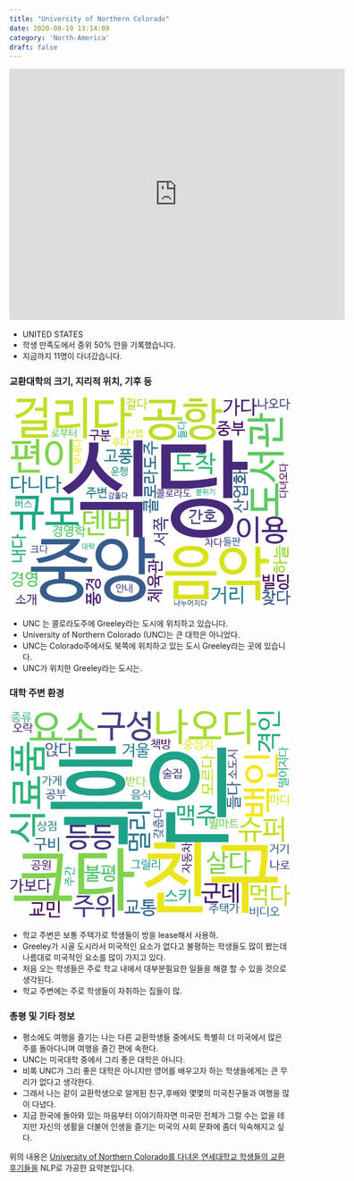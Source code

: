```yaml
---
title: "University of Northern Colorado"
date: 2020-08-19 13:14:09
category: 'North-America'
draft: false
---
```


<iframe
width="600"
height="450"
frameborder="0" style="border:0"
src="https://www.google.com/maps/embed/v1/place?key=AIzaSyC9e1AME-pVmWC4hBpFdu5S4dKzyepa3HQ&q=University+of+Northern+Colorado&center=40.40327979999999,-104.7002313&zoom=14" allowfullscreen>
</iframe>

* UNITED STATES
* 학생 만족도에서 중위 50% 안을 기록했습니다.
* 지금까지 11명이 다녀갔습니다. 

### 교환대학의 크기, 지리적 위치, 기후 등

![gen_info-WordCloud](../univ_wordclouds_okt/gen_info/US000230_gen_info_okt.png)

* UNC 는 콜로라도주에 Greeley라는 도시에 위치하고 있습니다.
* University of Northern Colorado (UNC)는 큰 대학은 아니었다.
* UNC는 Colorado주에서도 북쪽에 위치하고 있는 도시 Greeley라는 곳에 있습니다.
* UNC가 위치한 Greeley라는 도시는.


### 대학 주변 환경

![env_info-WordCloud](../univ_wordclouds_okt/env_info/US000230_env_info_okt.png)

* 학교 주변은 보통 주택가로 학생들이 방을 lease해서 사용하.
* Greeley가 시골 도시라서 미국적인 요소가 없다고 불평하는 학생들도 많이 봤는데 나름대로 미국적인 요소를 많이 가지고 있다.
* 처음 오는 학생들은 주로 학교 내에서 대부분필요한 일들을 해결 할 수 있을 것으로 생각된다.
* 학교 주변에는 주로 학생들이 자취하는 집들이 많.


### 총평 및 기타 정보 
* 평소에도 여행을 즐기는 나는 다른 교환학생들 중에서도 특별히 더 미국에서 많은 주를 돌아다니며 여행을 즐긴 편에 속한다.
* UNC는 미국대학 중에서 그리 좋은 대학은 아니다.
* 비록 UNC가 그리 좋은 대학은 아니지만 영어를 배우고자 하는 학생들에게는 큰 무리가 없다고 생각한다.
* 그래서 나는 같이 교환학생으로 알게된 친구,후배와 몇몇의 미국친구들과 여행을 많이 다녔다.
* 지금 한국에 돌아와 있는 마음부터 이야기하자면 미국민 전체가 그럴 수는 없을 테지만 자신의 생활을 더불어 인생을 즐기는 미국의 사회 문화에 좀더 익숙해지고 싶다.


위의 내용은 [University of Northern Colorado를 다녀온 연세대학교 학생들의 교환 후기들을](http://oia.yonsei.ac.kr/partner/expReport.asp?ucode=US000230&bgbn=A) NLP로 가공한 요약본입니다. 
